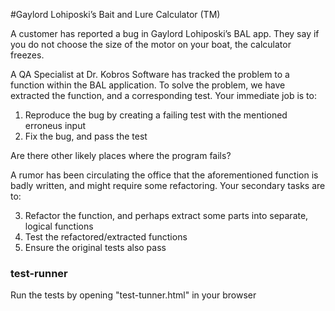 #Gaylord Lohiposki’s Bait and Lure Calculator (TM)

A customer has reported a bug in Gaylord Lohiposki’s BAL app. They say if you  do not choose the size of the motor on your boat, the calculator freezes.

A QA Specialist at Dr. Kobros Software has tracked the problem to a function within the BAL application. To solve the problem, we have extracted the function, and a corresponding test. Your immediate job is to:

1. Reproduce the bug by creating a failing test with the mentioned erroneus input
2. Fix the bug, and pass the test

Are there other likely places where the program fails?

A rumor has been circulating the office that the aforementioned function is badly written, and might require some refactoring. Your secondary tasks are to:

3. Refactor the function, and perhaps extract some parts into separate, logical functions
4. Test the refactored/extracted functions
5. Ensure the original tests also pass


### test-runner

Run the tests by opening "test-tunner.html" in your browser
